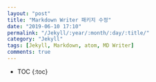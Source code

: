 ```yaml
---
layout: "post"
title: "Markdown Writer 패키지 수정"
date: "2019-06-10 17:10"
permalink: "/Jekyll/:year/:month/:day/:title/"
category: "Jekyll"
tags: [Jekyll, Markdown, atom, MD Writer]
comments: true
---
```


* TOC
{:toc}
